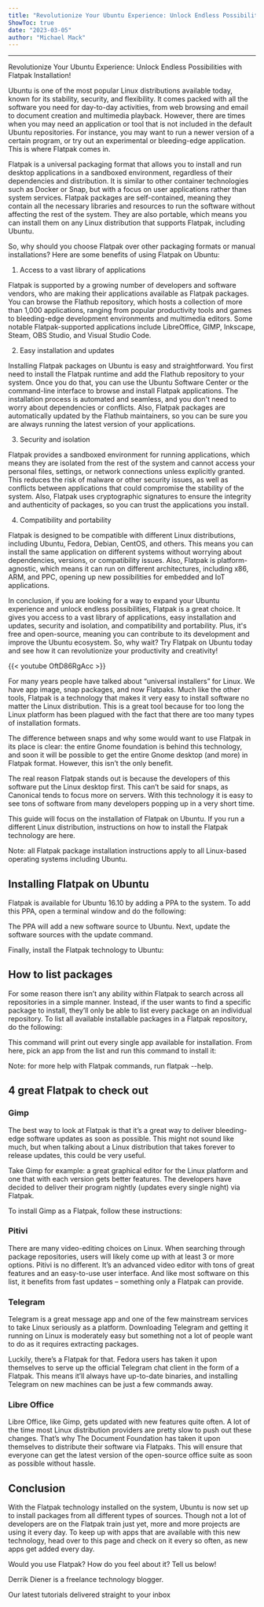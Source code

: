 ```yaml
---
title: "Revolutionize Your Ubuntu Experience: Unlock Endless Possibilities with Flatpak Installation!"
ShowToc: true 
date: "2023-03-05"
author: "Michael Mack"
---
```

*****
Revolutionize Your Ubuntu Experience: Unlock Endless Possibilities with Flatpak Installation!

Ubuntu is one of the most popular Linux distributions available today, known for its stability, security, and flexibility. It comes packed with all the software you need for day-to-day activities, from web browsing and email to document creation and multimedia playback. However, there are times when you may need an application or tool that is not included in the default Ubuntu repositories. For instance, you may want to run a newer version of a certain program, or try out an experimental or bleeding-edge application. This is where Flatpak comes in.

Flatpak is a universal packaging format that allows you to install and run desktop applications in a sandboxed environment, regardless of their dependencies and distribution. It is similar to other container technologies such as Docker or Snap, but with a focus on user applications rather than system services. Flatpak packages are self-contained, meaning they contain all the necessary libraries and resources to run the software without affecting the rest of the system. They are also portable, which means you can install them on any Linux distribution that supports Flatpak, including Ubuntu.

So, why should you choose Flatpak over other packaging formats or manual installations? Here are some benefits of using Flatpak on Ubuntu:

1. Access to a vast library of applications

Flatpak is supported by a growing number of developers and software vendors, who are making their applications available as Flatpak packages. You can browse the Flathub repository, which hosts a collection of more than 1,000 applications, ranging from popular productivity tools and games to bleeding-edge development environments and multimedia editors. Some notable Flatpak-supported applications include LibreOffice, GIMP, Inkscape, Steam, OBS Studio, and Visual Studio Code.

2. Easy installation and updates

Installing Flatpak packages on Ubuntu is easy and straightforward. You first need to install the Flatpak runtime and add the Flathub repository to your system. Once you do that, you can use the Ubuntu Software Center or the command-line interface to browse and install Flatpak applications. The installation process is automated and seamless, and you don't need to worry about dependencies or conflicts. Also, Flatpak packages are automatically updated by the Flathub maintainers, so you can be sure you are always running the latest version of your applications.

3. Security and isolation

Flatpak provides a sandboxed environment for running applications, which means they are isolated from the rest of the system and cannot access your personal files, settings, or network connections unless explicitly granted. This reduces the risk of malware or other security issues, as well as conflicts between applications that could compromise the stability of the system. Also, Flatpak uses cryptographic signatures to ensure the integrity and authenticity of packages, so you can trust the applications you install.

4. Compatibility and portability

Flatpak is designed to be compatible with different Linux distributions, including Ubuntu, Fedora, Debian, CentOS, and others. This means you can install the same application on different systems without worrying about dependencies, versions, or compatibility issues. Also, Flatpak is platform-agnostic, which means it can run on different architectures, including x86, ARM, and PPC, opening up new possibilities for embedded and IoT applications.

In conclusion, if you are looking for a way to expand your Ubuntu experience and unlock endless possibilities, Flatpak is a great choice. It gives you access to a vast library of applications, easy installation and updates, security and isolation, and compatibility and portability. Plus, it's free and open-source, meaning you can contribute to its development and improve the Ubuntu ecosystem. So, why wait? Try Flatpak on Ubuntu today and see how it can revolutionize your productivity and creativity!

{{< youtube OftD86RgAcc >}} 



For many years people have talked about “universal installers” for Linux. We have app image, snap packages, and now Flatpaks. Much like the other tools, Flatpak is a technology that makes it very easy to install software no matter the Linux distribution. This is a great tool because for too long the Linux platform has been plagued with the fact that there are too many types of installation formats.
 
The difference between snaps and why some would want to use Flatpak in its place is clear: the entire Gnome foundation is behind this technology, and soon it will be possible to get the entire Gnome desktop (and more) in Flatpak format. However, this isn’t the only benefit.
 
The real reason Flatpak stands out is because the developers of this software put the Linux desktop first. This can’t be said for snaps, as Canonical tends to focus more on servers. With this technology it is easy to see tons of software from many developers popping up in a very short time.
 
This guide will focus on the installation of Flatpak on Ubuntu. If you run a different Linux distribution, instructions on how to install the Flatpak technology are here.
 
Note: all Flatpak package installation instructions apply to all Linux-based operating systems including Ubuntu.
 
## Installing Flatpak on Ubuntu
 
Flatpak is available for Ubuntu 16.10 by adding a PPA to the system. To add this PPA, open a terminal window and do the following:
 
The PPA will add a new software source to Ubuntu. Next, update the software sources with the update command.
 
Finally, install the Flatpak technology to Ubuntu:
 
## How to list packages
 
For some reason there isn’t any ability within Flatpak to search across all repositories in a simple manner. Instead, if the user wants to find a specific package to install, they’ll only be able to list every package on an individual repository. To list all available installable packages in a Flatpak repository, do the following:
 
This command will print out every single app available for installation. From here, pick an app from the list and run this command to install it:
 
Note: for more help with Flatpak commands, run flatpak --help.
 
## 4 great Flatpak to check out
 
### Gimp
 

 
The best way to look at Flatpak is that it’s a great way to deliver bleeding-edge software updates as soon as possible. This might not sound like much, but when talking about a Linux distribution that takes forever to release updates, this could be very useful.
 
Take Gimp for example: a great graphical editor for the Linux platform and one that with each version gets better features. The developers have decided to deliver their program nightly (updates every single night) via Flatpak.
 
To install Gimp as a Flatpak, follow these instructions:
 
### Pitivi
 
There are many video-editing choices on Linux. When searching through package repositories, users will likely come up with at least 3 or more options. Pitivi is no different. It’s an advanced video editor with tons of great features and an easy-to-use user interface. And like most software on this list, it benefits from fast updates – something only a Flatpak can provide.
 
### Telegram
 
Telegram is a great message app and one of the few mainstream services to take Linux seriously as a platform. Downloading Telegram and getting it running on Linux is moderately easy but something not a lot of people want to do as it requires extracting packages.
 
Luckily, there’s a Flatpak for that. Fedora users has taken it upon themselves to serve up the official Telegram chat client in the form of a Flatpak. This means it’ll always have up-to-date binaries, and installing Telegram on new machines can be just a few commands away.
 
### Libre Office
 
Libre Office, like Gimp, gets updated with new features quite often. A lot of the time most Linux distribution providers are pretty slow to push out these changes. That’s why The Document Foundation has taken it upon themselves to distribute their software via Flatpaks. This will ensure that everyone can get the latest version of the open-source office suite as soon as possible without hassle.
 
## Conclusion
 
With the Flatpak technology installed on the system, Ubuntu is now set up to install packages from all different types of sources. Though not a lot of developers are on the Flatpak train just yet, more and more projects are using it every day. To keep up with apps that are available with this new technology, head over to this page and check on it every so often, as new apps get added every day.
 
Would you use Flatpak? How do you feel about it? Tell us below!
 
Derrik Diener is a freelance technology blogger.
 
Our latest tutorials delivered straight to your inbox




